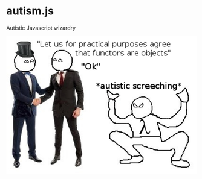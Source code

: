 # autism.js
Autistic Javascript wizardry

![alt tag](https://github.com/AdHominem/autism.js/blob/master/screeching.jpg)
